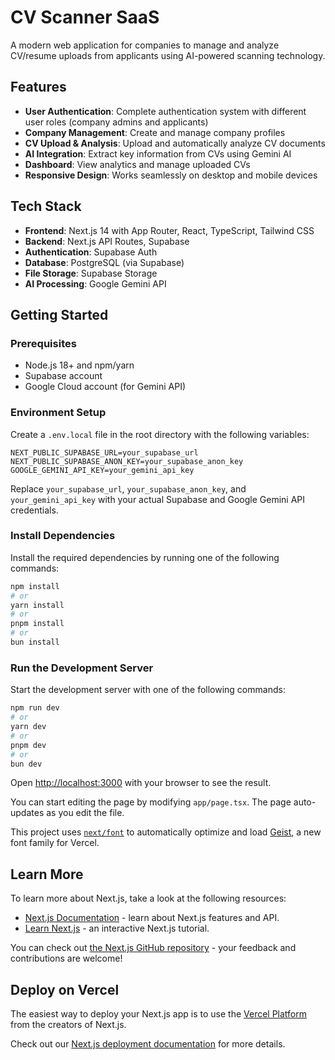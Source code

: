 # CV Scanner SaaS

A modern web application for companies to manage and analyze CV/resume uploads from applicants using AI-powered scanning technology.

## Features

- **User Authentication**: Complete authentication system with different user roles (company admins and applicants)
- **Company Management**: Create and manage company profiles
- **CV Upload & Analysis**: Upload and automatically analyze CV documents
- **AI Integration**: Extract key information from CVs using Gemini AI
- **Dashboard**: View analytics and manage uploaded CVs
- **Responsive Design**: Works seamlessly on desktop and mobile devices

## Tech Stack

- **Frontend**: Next.js 14 with App Router, React, TypeScript, Tailwind CSS
- **Backend**: Next.js API Routes, Supabase
- **Authentication**: Supabase Auth
- **Database**: PostgreSQL (via Supabase)
- **File Storage**: Supabase Storage
- **AI Processing**: Google Gemini API

## Getting Started

### Prerequisites

- Node.js 18+ and npm/yarn
- Supabase account
- Google Cloud account (for Gemini API)

### Environment Setup

Create a `.env.local` file in the root directory with the following variables:

```
NEXT_PUBLIC_SUPABASE_URL=your_supabase_url
NEXT_PUBLIC_SUPABASE_ANON_KEY=your_supabase_anon_key
GOOGLE_GEMINI_API_KEY=your_gemini_api_key
```

Replace `your_supabase_url`, `your_supabase_anon_key`, and `your_gemini_api_key` with your actual Supabase and Google Gemini API credentials.

### Install Dependencies

Install the required dependencies by running one of the following commands:

```bash
npm install
# or
yarn install
# or
pnpm install
# or
bun install
```

### Run the Development Server

Start the development server with one of the following commands:

```bash
npm run dev
# or
yarn dev
# or
pnpm dev
# or
bun dev
```

Open [http://localhost:3000](http://localhost:3000) with your browser to see the result.

You can start editing the page by modifying `app/page.tsx`. The page auto-updates as you edit the file.

This project uses [`next/font`](https://nextjs.org/docs/app/building-your-application/optimizing/fonts) to automatically optimize and load [Geist](https://vercel.com/font), a new font family for Vercel.

## Learn More

To learn more about Next.js, take a look at the following resources:

- [Next.js Documentation](https://nextjs.org/docs) - learn about Next.js features and API.
- [Learn Next.js](https://nextjs.org/learn) - an interactive Next.js tutorial.

You can check out [the Next.js GitHub repository](https://github.com/vercel/next.js) - your feedback and contributions are welcome!

## Deploy on Vercel

The easiest way to deploy your Next.js app is to use the [Vercel Platform](https://vercel.com/new?utm_medium=default-template&filter=next.js&utm_source=create-next-app&utm_campaign=create-next-app-readme) from the creators of Next.js.

Check out our [Next.js deployment documentation](https://nextjs.org/docs/app/building-your-application/deploying) for more details.

